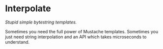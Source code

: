 # Interpolate

*Stupid simple bytestring templates.*

Sometimes you need the full power of Mustache templates. Sometimes you just need
string interpolation and an API which takes microseconds to understand.
